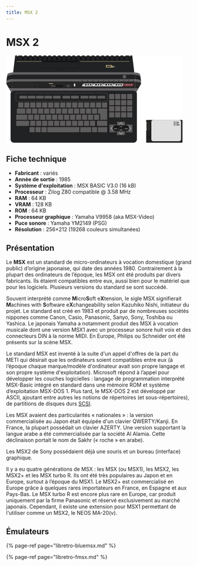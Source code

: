 ```yaml
---
title: MSX 2
---
```


# MSX 2

![](/migration-images/emulateurs/ordinosaures/msx-2/image%20%2825%29.png)

## Fiche technique

* **Fabricant** : variés
* **Année de sortie** : 1985
* **Système d'exploitation** : MSX BASIC V3.0 \(16 kB\)
* **Processeur** : Zilog Z80 compatible @ 3.58 MHz
* **RAM** : 64 KB
* **VRAM** : 128 KB
* **ROM** : 64 KB
* **Processeur graphique** : Yamaha V9958 \(aka MSX-Video\)
* **Puce sonore** : Yamaha YM2149 \(PSG\)
* **Résolution** : 256×212 \(19268 couleurs simultanées\)

## Présentation

Le **MSX** est un standard de micro-ordinateurs à vocation domestique \(grand public\) d’origine japonaise, qui date des années 1980. Contrairement à la plupart des ordinateurs de l’époque, les MSX ont été produits par divers fabricants. Ils étaient compatibles entre eux, aussi bien pour le matériel que pour les logiciels. Plusieurs versions du standard se sont succédé.

Souvent interprété comme **M**icro**S**oft e**X**tension, le sigle MSX signifierait **M**achines with **S**oftware e**X**changeability selon Kazuhiko Nishi, initiateur du projet. Le standard est créé en 1983 et produit par de nombreuses sociétés nippones comme Canon, Casio, Panasonic, Sanyo, Sony, Toshiba ou Yashica. Le japonais Yamaha a notamment produit des MSX à vocation musicale dont une version MSX1 avec un processeur sonore huit voix et des connecteurs DIN à la norme MIDI. En Europe, Philips ou Schneider ont été présents sur la scène MSX.

Le standard MSX est inventé à la suite d'un appel d'offres de la part du METI qui désirait que les ordinateurs soient compatibles entre eux \(à l’époque chaque marque/modèle d'ordinateur avait son propre langage et son propre système d'exploitation\). Microsoft répond à l’appel pour développer les couches logicielles : langage de programmation interprété MSX-Basic intégré en standard dans une mémoire ROM et système d’exploitation MSX-DOS 1. Plus tard, le MSX-DOS 2 est développé par ASCII, ajoutant entre autres les notions de répertoires \(et sous-répertoires\), de partitions de disques durs [SCSI](https://fr.wikipedia.org/wiki/Small_Computer_System_Interface).

Les MSX avaient des particularités « nationales » : la version commercialisée au Japon était équipée d'un clavier QWERTY/Kanji. En France, la plupart possédait un clavier AZERTY. Une version supportant la langue arabe a été commercialisée par la société Al Alamia. Cette déclinaison portait le nom de Sakhr \(« roche » en arabe\).

Les MSX2 de Sony possédaient déjà une souris et un bureau \(interface\) graphique.

Il y a eu quatre générations de MSX : les MSX \(ou MSX1\), les MSX2, les MSX2+ et les MSX turbo R. Ils ont été très populaires au Japon et en Europe, surtout à l’époque du MSX1. Le MSX2+ est commercialisé en Europe grâce à quelques rares importateurs en France, en Espagne et aux Pays-Bas. Le MSX turbo R est encore plus rare en Europe, car produit uniquement par la firme Panasonic et réservé exclusivement au marché japonais. Cependant, il existe une extension pour MSX1 permettant de l'utiliser comme un MSX2, le NEOS MA-20\(v\).

## Émulateurs

{% page-ref page="libretro-bluemsx.md" %}

{% page-ref page="libretro-fmsx.md" %}

